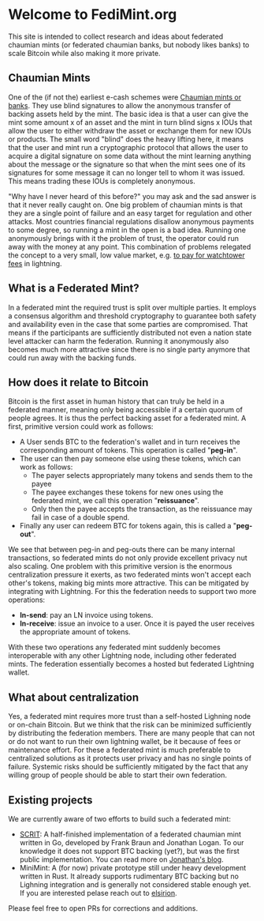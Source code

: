 # Welcome to FediMint.org

This site is intended to collect research and ideas about federated chaumian mints (or federated chaumian banks, but
nobody likes banks) to scale Bitcoin while also making it more private.

## Chaumian Mints
One of the (if not the) earliest e-cash schemes were [Chaumian mints or banks]. They use blind signatures to allow the
anonymous transfer of backing assets held by the mint. The basic idea is that a user can give the mint some amount x of
an asset and the mint in turn blind signs x IOUs that allow the user to either withdraw the asset or exchange
them for new IOUs or products. The small word "blind" does the heavy lifting here, it means that the user and mint run
a cryptographic protocol that allows the user to acquire a digital signature on some data without the mint learning 
anything about the message or the signature so that when the mint sees one of its signatures for some message it can
no longer tell to whom it was issued. This means trading these IOUs is completely anonymous.

"Why have I never heard of this before?" you may ask and the sad answer is that it never really caught on. One big
problem of chaumian mints is that they are a single point of failure and an easy target for regulation and other
attacks. Most countries financial regulations disallow anonymous payments to some degree, so running a mint in the open
is a bad idea. Running one anonymously brings with it the problem of trust, the operator could run away with the money
at any point. This combination of problems relegated the concept to a very small, low value market, e.g.
[to pay for watchtower fees] in lightning. 

[Chaumian mints or Banks]: http://www.hit.bme.hu/~buttyan/courses/BMEVIHIM219/2009/Chaum.BlindSigForPayment.1982.PDF
[to pay for watchtower fees]: https://lightning-wallet.com/storage-tokens#storage-tokens

## What is a Federated Mint?
In a federated mint the required trust is split over multiple parties. It employs a consensus algorithm
and threshold cryptography to guarantee both safety and availability even in the case that some parties are
compromised. That means if the participants are sufficiently distributed not even a nation state level attacker can
harm the federation. Running it anonymously also becomes much more attractive since there is no single party anymore
that could run away with the backing funds.

## How does it relate to Bitcoin
Bitcoin is the first asset in human history that can truly be held in a federated manner, meaning only being accessible
if a certain quorum of people agrees. It is thus the perfect backing asset for a federated mint. A first, primitive
version could work as follows:

* A User sends BTC to the federation's wallet and in turn receives the corresponding amount of tokens. This operation
is called "**peg-in**".
* The user can then pay someone else using these tokens, which can work as follows:
  * The payer selects appropriately many tokens and sends them to the payee
  * The payee exchanges these tokens for new ones using the federated mint, we call this operation "**reissuance**".
  * Only then the payee accepts the transaction, as the reissuance may fail in case of a double spend.
* Finally any user can redeem BTC for tokens again, this is called a "**peg-out**".

We see that between peg-in and peg-outs there can be many internal transactions, so federated mints do not only provide
excellent privacy nut also scaling. One problem with this primitive version is the enormous centralization pressure it
exerts, as two federated mints won't accept each other's tokens, making big mints more attractive. This can be mitigated
by integrating with Lightning. For this the federation needs to support two more operations:

* **ln-send**: pay an LN invoice using tokens.
* **ln-receive**: issue an invoice to a user. Once it is payed the user receives the appropriate amount of tokens.

With these two operations any federated mint suddenly becomes interoperable with any other Lightning node, including
other federated mints. The federation essentially becomes a hosted but federated Lightning wallet.

## What about centralization
Yes, a federated mint requires more trust than a self-hosted Lighning node or on-chain Bitcoin. But we think that the
risk can be minimized sufficiently by distributing the federation members. There are many people that can not or do not
want to run their own lightning wallet, be it because of fees or maintenance effort. For these a federated mint is
much preferable to centralized solutions as it protects user privacy and has no single points of failure. Systemic risks
should be sufficiently mitigated by the fact that any willing group of people should be able to start their own
federation.

## Existing projects
We are currently aware of two efforts to build such a federated mint:
* [SCRIT]: A half-finished implementation of a federated chaumian mint written in Go, developed by Frank Braun and Jonathan Logan.
To our knowledge it does not support BTC backing (yet?), but was the first public implementation.
You can read more on [Jonathan's blog].
* MiniMint: A (for now) private prototype still under heavy development written in Rust. It already supports rudimentary BTC backing but
no Lighning integration and is generally not considered stable enough yet. If you are interested pelase reach out to
[elsirion](mailto:elsirion@protonmail.com).

Please feel free to open PRs for corrections and additions.

[SCRIT]: https://github.com/scritcash
[Jonathan's blog]: https://opaque.link/post/scrit-vision/
